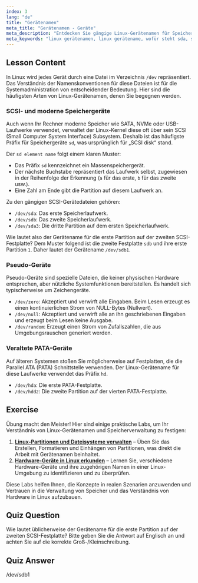 ```yaml
---
index: 3
lang: "de"
title: "Gerätenamen"
meta_title: "Gerätenamen - Geräte"
meta_description: "Entdecken Sie gängige Linux-Gerätenamen für Speicher und Peripheriegeräte. Dieser Leitfaden erklärt die Benennungskonvention für SCSI-Festplatten (wie sda), wofür sda steht, und Pseudo-Geräte wie /dev/null."
meta_keywords: "linux gerätenamen, linux gerätename, wofür steht sda, sd elementname, was wäre üblicherweise der gerätename für die erste partition auf der zweiten scsi-festplatte, /dev, scsi geräte, pseudo geräte, pata geräte"
---
```


## Lesson Content

In Linux wird jedes Gerät durch eine Datei im Verzeichnis `/dev` repräsentiert. Das Verständnis der Namenskonventionen für diese Dateien ist für die Systemadministration von entscheidender Bedeutung. Hier sind die häufigsten Arten von Linux-Gerätenamen, denen Sie begegnen werden.

### SCSI- und moderne Speichergeräte

Auch wenn Ihr Rechner moderne Speicher wie SATA, NVMe oder USB-Laufwerke verwendet, verwaltet der Linux-Kernel diese oft über sein SCSI (Small Computer System Interface) Subsystem. Deshalb ist das häufigste Präfix für Speichergeräte `sd`, was ursprünglich für „SCSI disk“ stand.

Der `sd element name` folgt einem klaren Muster:

- Das Präfix `sd` kennzeichnet ein Massenspeichergerät.
- Der nächste Buchstabe repräsentiert das Laufwerk selbst, zugewiesen in der Reihenfolge der Erkennung (`a` für das erste, `b` für das zweite usw.).
- Eine Zahl am Ende gibt die Partition auf diesem Laufwerk an.

Zu den gängigen SCSI-Gerätedateien gehören:

- `/dev/sda`: Das erste Speicherlaufwerk.
- `/dev/sdb`: Das zweite Speicherlaufwerk.
- `/dev/sda3`: Die dritte Partition auf dem ersten Speicherlaufwerk.

Wie lautet also der Gerätename für die erste Partition auf der zweiten SCSI-Festplatte? Dem Muster folgend ist die zweite Festplatte `sdb` und ihre erste Partition `1`. Daher lautet der Gerätename `/dev/sdb1`.

### Pseudo-Geräte

Pseudo-Geräte sind spezielle Dateien, die keiner physischen Hardware entsprechen, aber nützliche Systemfunktionen bereitstellen. Es handelt sich typischerweise um Zeichengeräte.

- `/dev/zero`: Akzeptiert und verwirft alle Eingaben. Beim Lesen erzeugt es einen kontinuierlichen Strom von NULL-Bytes (Nullwert).
- `/dev/null`: Akzeptiert und verwirft alle an ihn geschriebenen Eingaben und erzeugt beim Lesen keine Ausgabe.
- `/dev/random`: Erzeugt einen Strom von Zufallszahlen, die aus Umgebungsrauschen generiert werden.

### Veraltete PATA-Geräte

Auf älteren Systemen stoßen Sie möglicherweise auf Festplatten, die die Parallel ATA (PATA) Schnittstelle verwenden. Der Linux-Gerätename für diese Laufwerke verwendet das Präfix `hd`.

- `/dev/hda`: Die erste PATA-Festplatte.
- `/dev/hdd2`: Die zweite Partition auf der vierten PATA-Festplatte.

## Exercise

Übung macht den Meister! Hier sind einige praktische Labs, um Ihr Verständnis von Linux-Gerätenamen und Speicherverwaltung zu festigen:

1. **[Linux-Partitionen und Dateisysteme verwalten](https://labex.io/de/labs/comptia-manage-linux-partitions-and-filesystems-590845)** – Üben Sie das Erstellen, Formatieren und Einhängen von Partitionen, was direkt die Arbeit mit Gerätenamen beinhaltet.
2. **[Hardware-Geräte in Linux erkunden](https://labex.io/de/labs/comptia-explore-hardware-devices-in-linux-590861)** – Lernen Sie, verschiedene Hardware-Geräte und ihre zugehörigen Namen in einer Linux-Umgebung zu identifizieren und zu überprüfen.

Diese Labs helfen Ihnen, die Konzepte in realen Szenarien anzuwenden und Vertrauen in die Verwaltung von Speicher und das Verständnis von Hardware in Linux aufzubauen.

## Quiz Question

Wie lautet üblicherweise der Gerätename für die erste Partition auf der zweiten SCSI-Festplatte? Bitte geben Sie die Antwort auf Englisch an und achten Sie auf die korrekte Groß-/Kleinschreibung.

## Quiz Answer

/dev/sdb1
